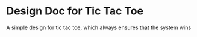 # Design Doc for Tic Tac Toe
A simple design for tic tac toe, which always ensures that the system wins